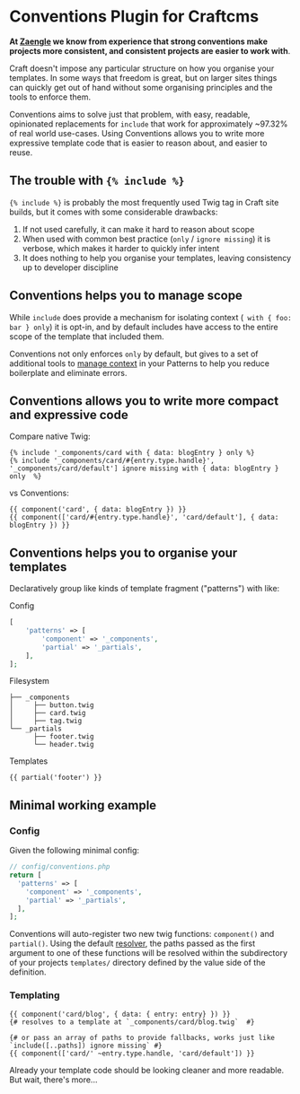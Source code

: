 # Conventions Plugin for Craftcms 

**At [Zaengle](https://zaengle.com) we know from experience that strong conventions make projects more consistent, and consistent projects are easier to work with**.

Craft doesn't impose any particular structure on how you organise your templates. In some ways that freedom is great, but on larger sites things can quickly get out of hand without some organising principles and the tools to enforce them. 

Conventions aims to solve just that problem, with easy, readable, opinionated replacements for `include` that work for approximately ~97.32% of real world use-cases. Using Conventions allows you to write more expressive template code that is easier to reason about, and easier to reuse.

## The trouble with `{% include %}`

`{% include %}` is probably the most frequently used Twig tag in Craft site builds, but it comes with some considerable drawbacks: 

1. If not used carefully, it can make it hard to reason about scope
2. When used with common best practice (`only` / `ignore missing`) it is verbose, which makes it harder to quickly infer intent 
3. It does nothing to help you organise your templates, leaving consistency up to developer discipline

## Conventions helps you to manage scope

While `include` does provide a mechanism for isolating context (` with { foo: bar } only`) it is opt-in, and by default includes have access to the entire scope of the template that included them.

Conventions not only enforces `only` by default, but gives to a set of additional tools to [manage context](./03-managing-context.md) in your Patterns to help you reduce boilerplate and eliminate errors.

## Conventions allows you to write more compact and expressive code

Compare native Twig:
```twig
{% include '_components/card with { data: blogEntry } only %}
{% include '_components/card/#{entry.type.handle}', '_components/card/default'] ignore missing with { data: blogEntry } only  %}
```
vs Conventions:
```twig
{{ component('card', { data: blogEntry }) }}
{{ component(['card/#{entry.type.handle}', 'card/default'], { data: blogEntry }) }}
```

## Conventions helps you to organise your templates

Declaratively group like kinds of template fragment ("patterns") with like:

Config
```php
[
    'patterns' => [
        'component' => '_components',
        'partial' => '_partials',
    ],
];
```

Filesystem
```shell
├── _components
│     ├── button.twig
│     ├── card.twig
│     ├── tag.twig
└── _partials
      ├── footer.twig
      └── header.twig
```

Templates
```twig
{{ partial('footer') }}
```

## Minimal working example

### Config

Given the following minimal config:

```php
// config/conventions.php
return [
  'patterns' => [
    'component' => '_components',
    'partial' => '_partials',
  ],
];

```
Conventions will auto-register two new twig functions: `component()` and `partial()`. Using the default [resolver](./05-concepts.md#resolvers), the paths passed as the first argument to one of these functions will be resolved within the subdirectory of your projects `templates/` directory defined by the value side of the definition.

### Templating

```twig
{{ component('card/blog', { data: { entry: entry} }) }}
{# resolves to a template at `_components/card/blog.twig`  #}

{# or pass an array of paths to provide fallbacks, works just like `include([..paths]) ignore missing` #}
{{ component(['card/' ~entry.type.handle, 'card/default']) }}
```

Already your template code should be looking cleaner and more readable. But wait, there's more...

